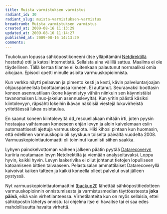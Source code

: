 ```yaml
---
title: Muista varmistuksen varmistus
radiant_id: 30
radiant_slug: muista-varmistuksen-varmistus
breadcrumb: Muista varmistuksen varmistus
created_at: 2009-08-16 11:13:29
updated_at: 2009-08-16 11:14:27
published_at: 2009-08-16 14:13:29
comments:
---
```

<p>Toukokuun lopussa sähköpostikoneeni (itse ylläpitämäni <a href="http://www.netdirekt.de/">Netdirektillä</a> hostattu) otti ja katosi Internetistä.  Sellaista aina välillä sattuu.  Maailma ei ole täydellinen.  Tällä kertaa tilanne ei kuitenkaan palautunut normaaliksi omia aikojaan.  Episodi opetti minulle asioita varmuuskopioinnista.</p>
<p>Kun verkko näytti pelaavan ja pimento kesti ja kesti, kävin palveluntarjoajan ohjauspaneelista boottaamassa koneen.  Ei auttanut.  Seuraavaksi boottasin koneen asennustilaan (kone käynnistyy vähän niinkuin sen käynnistäisi tavanomaisen Linux-jakelun asennuslevyltä).  Kun yritin päästä käsiksi kiintolevyyn, räpsähti lokeihin ikävän näköisiä viestejä lukuvirheistä yritettäessä lukea osiotaulua.  </p>
<p>En saanut koneen kiintolevyltä dd_rescuellakaan mitään irti, joten pyysin hostaajaa vaihtamaan koneeseen ehjän levyn ja aloin kaivelemaan esiin automaattisesti ajettuja varmuuskopiota.  Hiki kihosi pintaan kun huomasin, että edellinen varmuuskopio oli syyskuun toiselta päivältä vuodelta 2008.  Varmuuskopiointiautomaatti oli toiminut kauniisti siihen saakka.</p>
<p>Lyhyen painokelvottoman vaiheen jälkeen päätin pyytää <a href="http://www.datarecovery.eu/">Datarecoveryn</a> kuriiria noutamaan levyn Netdirektiltä ja viemään analysoitavaksi.  Loppu hyvin, kaikki hyvin.  Levyn laakerivika ei ollut johtanut tietojen lopulliseen katoamiseen bittien taivaaseen.  Pelastusalan ammattilaiset Datarecoveryllä kaivoivat kaiken talteen ja kaikki koneella olleet palvelut ovat jälleen pystyssä.</p>
<p>Nyt varmuuskopiointiautomaattini (<a href="http://backup2l.sourceforge.net/">backup2l</a>) lähettää sähköpostitiedotteen varmuuskopioinnin onnistumisesta ja varmistusmedian täyttöasteesta <strong>joka päivä</strong>, eikä vain virhetilanteessa.  Virhetilanteita kun on myös sellaisia, ettei sähköpostin lähetys onnistu tai ohjelma itse ei havaitse tai ei saa edes mahdollisuutta havaita virhettä.</p>